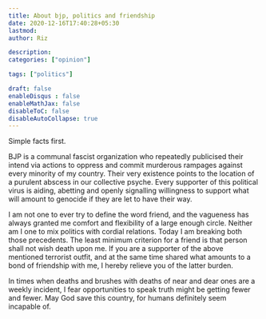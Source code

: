 ```yaml
---
title: About bjp, politics and friendship
date: 2020-12-16T17:40:28+05:30
lastmod:
author: Riz

description:
categories: ["opinion"]

tags: ["politics"]

draft: false
enableDisqus : false
enableMathJax: false
disableToC: false
disableAutoCollapse: true
---
```


Simple facts first.

BJP is a communal fascist organization who repeatedly publicised their intend via actions to oppress and commit murderous rampages against every minority of my country. Their very existence points to the location of a purulent abscess in our collective psyche.
Every supporter of this political virus is aiding, abetting and openly signalling willingness to support what will amount to genocide if they are let to have their way.

I am not one to ever try to define the word friend, and the vagueness has always granted me comfort and flexibility of a large enough circle. Neither am I one to mix politics with cordial relations. Today I am breaking both those precedents. The least minimum criterion for a friend is that person shall not wish death upon me. If you are a supporter of the above mentioned terrorist outfit, and at the same time shared what amounts to a bond of friendship with me, I hereby relieve you of the latter burden.

In times when deaths and brushes with deaths of near and dear ones are a weekly incident, I fear opportunities to speak truth might be getting fewer and fewer. May God save this country, for humans definitely seem incapable of.
